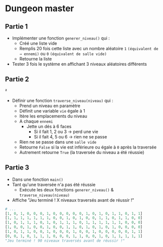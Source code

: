 # Dungeon master

## Partie 1

- Implémenter une fonction ``generer_niveau()`` qui :
  - Créé une liste vide
  - Remplis 20 fois cette liste avec un nombre aléatoire ``1`` ``(équivalent de → ennemi)`` ou ``0`` `(équivalent de salle vide)`
  - Retourne la liste
- Tester 3 fois le système en affichant 3 niveaux aléatoires différents

## Partie 2
²
- Définir une fonction ``traverse_niveau(niveau)`` qui :
  - Prend un niveau en paramètre
  - Définit une variable `vie` égale à 1
  - Itère les emplacements du niveau
  - A chaque ``ennemi``
    - Jette un dés à 6 faces
      - Si il fait 1, 2 ou 3 → perd une vie
      - Si il fait 4, 5 ou 6 → rien ne se passe
  - Rien ne se passe dans une ``salle vide``
  - Retourne `False` si la vie est inférieure ou égale à ``0`` après la traversée
  - Autrement retourne `True` (la traversée du niveau a été réussie)

## Partie 3

- Dans une fonction `main()`
- Tant qu'une traversée n'a pas été réussie
  - Exécute les deux fonctions `generer_niveau()` & `traverse_niveau(niveau)` 
- Affiche "Jeu terminé ! X niveaux traversés avant de réussir !"

```python
# ...
[1, 0, 1, 0, 0, 0, 1, 0, 0, 0, 0, 0, 1, 0, 1, 0, 1, 1, 0, 1, 1]
[1, 1, 1, 1, 1, 1, 1, 0, 0, 1, 0, 1, 0, 0, 1, 1, 0, 1, 1, 0, 0]
[1, 0, 1, 1, 1, 0, 1, 0, 1, 1, 1, 0, 1, 1, 1, 1, 1, 1, 0, 0, 0]
[1, 0, 0, 1, 0, 0, 1, 0, 0, 1, 1, 0, 1, 0, 1, 0, 1, 0, 0, 0, 0]
[1, 0, 1, 1, 0, 0, 1, 0, 0, 0, 1, 0, 0, 1, 0, 0, 0, 0, 0, 1, 1]
[0, 0, 1, 0, 1, 1, 1, 0, 0, 0, 1, 1, 0, 0, 1, 0, 1, 1, 1, 1, 1]
"Jeu terminé ! 90 niveaux traversés avant de réussir !"
```